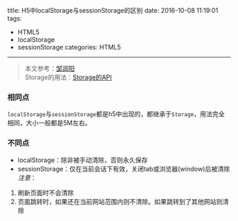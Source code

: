 title: H5中localStorage与sessionStorage的区别
date: 2016-10-08 11:19:01
tags: 
- HTML5
- localStorage
- sessionStorage
categories: HTML5
---
>本文参考：[邹润阳](http://jerryzou.com/posts/cookie-and-web-storage/)  
>Storage的用法：[Storage的API](https://developer.mozilla.org/en-US/docs/Web/API/Storage) 

### 相同点
`localStorage`与`sessionStorage`都是h5中出现的，都继承于`Storage`，用法完全相同，大小一般都是5M左右。
### 不同点
- localStorage：除非被手动清除，否则永久保存
- sessionStorage：仅在当前会话下有效，关闭tab或浏览器(window)后被清除  
*注意*：  
1. 刷新页面时不会清除
2. 页面跳转时，如果还在当前网站范围内则不清除。如果跳转到了其他网站则清除
<!-- more -->